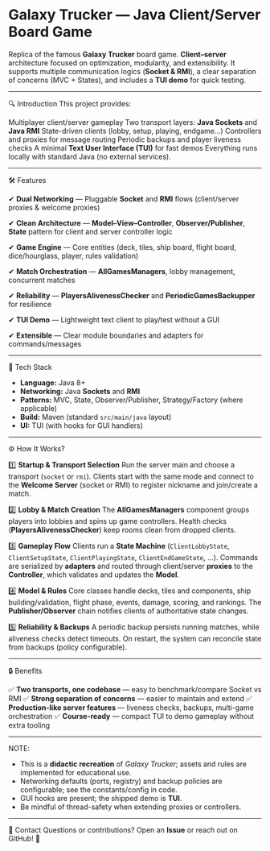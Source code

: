 # Galaxy Trucker — Java Client/Server Board Game

Replica of the famous **Galaxy Trucker** board game. **Client–server** architecture focused on optimization, modularity, and extensibility. It supports multiple communication logics (**Socket & RMI**), a clear separation of concerns (MVC + States), and includes a **TUI demo** for quick testing.

---

🔍 Introduction
This project provides:

Multiplayer client/server gameplay
Two transport layers: **Java Sockets** and **Java RMI**
State-driven clients (lobby, setup, playing, endgame…)
Controllers and proxies for message routing
Periodic backups and player liveness checks
A minimal **Text User Interface (TUI)** for fast demos
Everything runs locally with standard Java (no external services).

---

🛠️ Features

✔ **Dual Networking** — Pluggable **Socket** and **RMI** flows (client/server proxies & welcome proxies)

✔ **Clean Architecture** — **Model–View–Controller**, **Observer/Publisher**, **State** pattern for client and server controller logic

✔ **Game Engine** — Core entities (deck, tiles, ship board, flight board, dice/hourglass, player, rules validation)

✔ **Match Orchestration** — **AllGamesManagers**, lobby management, concurrent matches

✔ **Reliability** — **PlayersAlivenessChecker** and **PeriodicGamesBackupper** for resilience

✔ **TUI Demo** — Lightweight text client to play/test without a GUI

✔ **Extensible** — Clear module boundaries and adapters for commands/messages

---

🧰 Tech Stack

* **Language:** Java 8+
* **Networking:** Java **Sockets** and **RMI**
* **Patterns:** MVC, State, Observer/Publisher, Strategy/Factory (where applicable)
* **Build:** Maven (standard `src/main/java` layout)
* **UI:** TUI (with hooks for GUI handlers)

---

⚙️ How It Works?

1️⃣ **Startup & Transport Selection**
Run the server main and choose a transport (`socket` or `rmi`). Clients start with the same mode and connect to the **Welcome Server** (socket or RMI) to register nickname and join/create a match.

2️⃣ **Lobby & Match Creation**
The **AllGamesManagers** component groups players into lobbies and spins up game controllers. Health checks (**PlayersAlivenessChecker**) keep rooms clean from dropped clients.

3️⃣ **Gameplay Flow**
Clients run a **State Machine** (`ClientLobbyState`, `ClientSetupState`, `ClientPlayingState`, `ClientEndGameState`, …).
Commands are serialized by **adapters** and routed through client/server **proxies** to the **Controller**, which validates and updates the **Model**.

4️⃣ **Model & Rules**
Core classes handle decks, tiles and components, ship building/validation, flight phase, events, damage, scoring, and rankings. The **Publisher/Observer** chain notifies clients of authoritative state changes.

5️⃣ **Reliability & Backups**
A periodic backup persists running matches, while aliveness checks detect timeouts. On restart, the system can reconcile state from backups (policy configurable).


---

🔒 Benefits

✅ **Two transports, one codebase** — easy to benchmark/compare Socket vs RMI
✅ **Strong separation of concerns** — easier to maintain and extend
✅ **Production-like server features** — liveness checks, backups, multi-game orchestration
✅ **Course-ready** — compact TUI to demo gameplay without extra tooling

---

NOTE:

* This is a **didactic recreation** of *Galaxy Trucker*; assets and rules are implemented for educational use.
* Networking defaults (ports, registry) and backup policies are configurable; see the constants/config in code.
* GUI hooks are present; the shipped demo is **TUI**.
* Be mindful of thread-safety when extending proxies or controllers.

---

📧 Contact
Questions or contributions? Open an **Issue** or reach out on GitHub! 🚀

